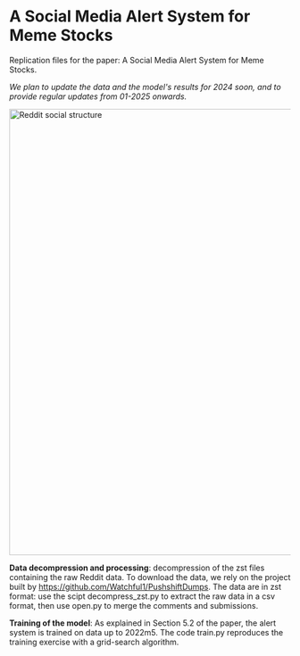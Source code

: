 # A Social Media Alert System for Meme Stocks
Replication files for the paper: A Social Media Alert System for Meme Stocks.

*We plan to update the data and the model's results for 2024 soon, and to provide regular updates from 01-2025 onwards.*

<img src="figures/Network_creation" alt="Reddit social structure" width="800">

**Data decompression and processing**: 
decompression of the zst files containing the raw Reddit data. To download the data, we rely on the project built by https://github.com/Watchful1/PushshiftDumps. 
The data are in zst format: use the scipt decompress_zst.py to extract the raw data in a csv format, then use open.py to merge the comments and submissions.


**Training of the model**:
As explained in Section 5.2 of the paper, the alert system is trained on data up to 2022m5. The code train.py reproduces the training exercise with a grid-search algorithm.
